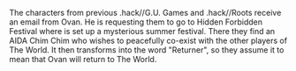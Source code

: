The characters from previous .hack//G.U. Games and .hack//Roots receive an email from Ovan. He is requesting them to go to Hidden Forbidden Festival where is set up a mysterious summer festival. There they find an AIDA Chim Chim who wishes to peacefully co-exist with the other players of The World. It then transforms into the word "Returner", so they assume it to mean that Ovan will return to The World.
